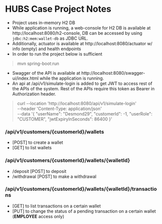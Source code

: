 # HUBS Case Project Notes
- Project uses in-memory H2 DB
- While application is running, a web-console for H2 DB is available at http://localhost:8080/h2-console, DB can be accessed by using `jdbc:h2:mem:wallet-db` as JDBC URL.
- Additionally, actuator is available at http://localhost:8080/actuator w/ info (empty) and health endpoints
- In order to run the project below is sufficient
> mvn spring-boot:run
- Swagger of the API is available at http://localhost:8080/swagger-ui/index.html while the application is running.
- An api at /api/v1/simulate-login is added to get JWT to access rest of the APIs of the system. Rest of the APIs require this token as Bearer in Authorization header.
> curl --location 'http://localhost:8080/api/v1/simulate-login' \
--header 'Content-Type: application/json' \
--data '{
"userName": "Desmond29",
"customerId": -1,
"userRole": "CUSTOMER",
"jwtExpiryInSeconds": 86400
}'

### /api/v1/customers/{customerId}/wallets
- [POST] to create a wallet
- [GET] to list wallets

### /api/v1/customers/{customerId}/wallets/{walletId}
- /deposit [POST] to deposit
- /withdrawal [POST] to make a withdrawal

### /api/v1/customers/{customerId}/wallets/{walletId}/transactions
- [GET] to list transactions on a certain wallet
- [PUT] to change the status of a pending transaction on a certain wallet (**EMPLOYEE** access only)




